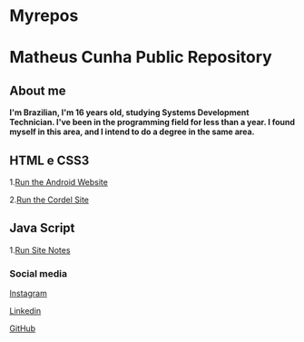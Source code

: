 # Myrepos
 <h1>Matheus Cunha Public Repository</h1>
 <p></p>
 <h2>About me</h2>
 <p></p>
 <strong>I'm Brazilian, I'm 16 years old, studying Systems Development Technician. I've been in the programming field for less than a year. I found myself in this area, and I intend to do a degree in the same area.</strong>
<p></p>
<h2>HTML e CSS3</h2>
 1.<a href="https://matheuslcnh.github.io/Myrepos/Sites/Android/android.html" target="_blank">Run the Android Website</a>
 <p></p>
 2.<a href="https://matheuslcnh.github.io/Myrepos/Sites/Cordel/cordel.html" target="_blank">Run the Cordel Site</a>

 <p></p>
<h2>Java Script</h2>
 1.<a href="https://matheuslcnh.github.io/Myrepos/Javascript/Notas.html" target="_blank">Run Site Notes</a>

 <h3>Social media</h3>
 <a href="https://www.instagram.com/_23matusy/" target="_blank">Instagram</a>
 <p></p>
 <a href="https://www.linkedin.com/in/matheus-louren%C3%A7o-cunha-5b05242b5/" target="_blank">Linkedin</a>
 <p></p>
 <a href="https://github.com/Matheuslcnh/" target="_blank">GitHub</a>
 

